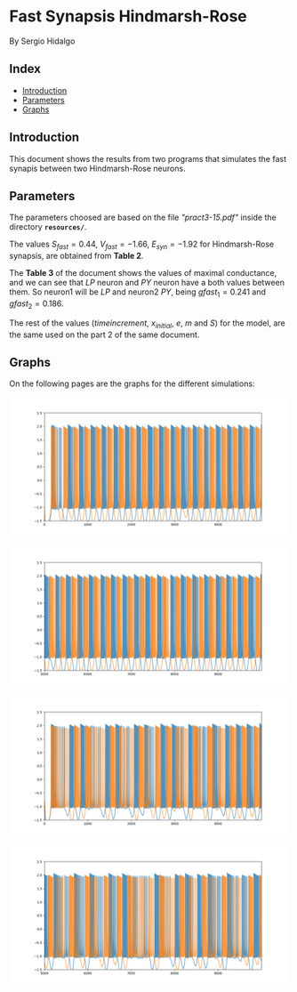 # Fast Synapsis Hindmarsh-Rose

By Sergio Hidalgo

## Index
  - [Introduction](#introduction)
  - [Parameters](#parameters)
  - [Graphs](#graphs)

## Introduction
This document shows the results from two programs that simulates the fast synapis between two Hindmarsh-Rose neurons.

## Parameters
The parameters choosed are based on the file *"pract3-15.pdf"* inside the directory **`resources/`**.

The values $S_{fast}=0.44$, $V_{fast}=-1.66$, $E_{syn}=-1.92$ for Hindmarsh-Rose synapsis, are obtained from **Table 2**.

The **Table 3** of the document shows the values of maximal conductance, and we can see that *LP* neuron and *PY* neuron have a both values between them. 
So neuron1 will be *LP* and neuron2 *PY*, being $gfast_{1}=0.241$ and $gfast_{2}=0.186$.

The rest of the values ($time increment$, $x_{initial}$, $e$, $m$ and $S$) for the model, are the same used on the part 2 of the same document.

## Graphs
On the following pages are the graphs for the different simulations:


![Simulation regular](images/synapsis_hr/HR_syn_regular_c.png "Simulation regular")



![Simulation regular continue](images/synapsis_hr/HR_syn_regular_continue_c.png "Simulation regular continue")



![Simulation chaotic](images/synapsis_hr/HR_syn_chaotic_c.png "Chaotic regular")



![Simulation chaotic continue](images/synapsis_hr/HR_syn_chaotic_continue_c.png "Chaotic regular continue")
